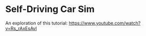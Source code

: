 # Self-Driving Car Sim

An exploration of this tutorial:
https://www.youtube.com/watch?v=Rs_rAxEsAvI
